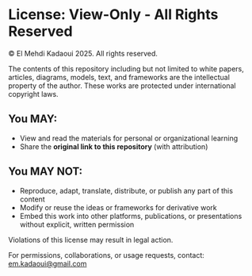 # License: View-Only - All Rights Reserved

© El Mehdi Kadaoui 2025. All rights reserved.

The contents of this repository including but not limited to white papers, articles, diagrams, models, text, and frameworks are the intellectual property of the author. These works are protected under international copyright laws.

## You MAY:
- View and read the materials for personal or organizational learning
- Share the **original link to this repository** (with attribution)

## You MAY NOT:
- Reproduce, adapt, translate, distribute, or publish any part of this content
- Modify or reuse the ideas or frameworks for derivative work
- Embed this work into other platforms, publications, or presentations without explicit, written permission

Violations of this license may result in legal action.

For permissions, collaborations, or usage requests, contact: em.kadaoui@gmail.com
